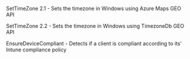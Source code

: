 SetTimeZone 2.1 - Sets the timezone in Windows using Azure Maps GEO API

SetTimeZone 2.2 - Sets the timezone in Windows using TimezoneDb GEO API

EnsureDeviceCompliant - Detects if a client is compliant according to its' Intune compliance policy

